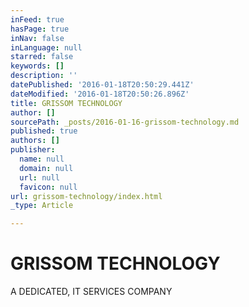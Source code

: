 ```yaml
---
inFeed: true
hasPage: true
inNav: false
inLanguage: null
starred: false
keywords: []
description: ''
datePublished: '2016-01-18T20:50:29.441Z'
dateModified: '2016-01-18T20:50:26.896Z'
title: GRISSOM TECHNOLOGY
author: []
sourcePath: _posts/2016-01-16-grissom-technology.md
published: true
authors: []
publisher:
  name: null
  domain: null
  url: null
  favicon: null
url: grissom-technology/index.html
_type: Article

---
```

# GRISSOM TECHNOLOGY

A DEDICATED, IT SERVICES COMPANY
